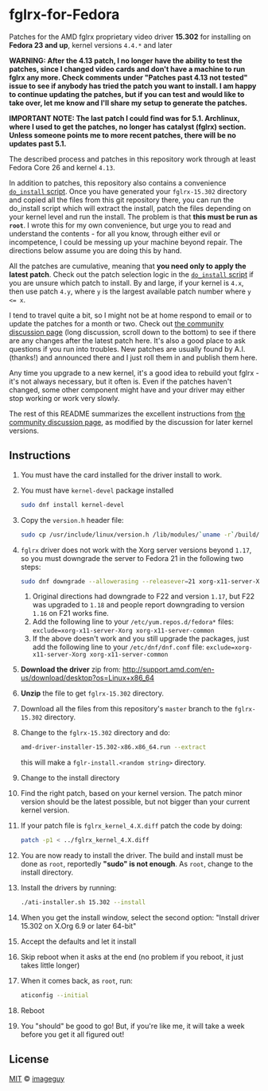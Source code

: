 # fglrx-for-Fedora
Patches for the AMD fglrx proprietary video driver **15.302** for installing on **Fedora 23 and up**, kernel versions `4.4.*` and later

**WARNING: After the 4.13 patch, I no longer have the ability to test the patches, since I changed video cards and don't have a machine to run fglrx any more. Check comments under "Patches past 4.13 not tested" issue to see if anybody has tried the patch you want to install. I am happy to continue updating the patches, but if you can test and would like to take over, let me know and I'll share my setup to generate the patches.** 

**IMPORTANT NOTE: The last patch I could find was for 5.1. Archlinux, where I used to get the patches, no longer has catalyst (fglrx) section. Unless someone points me to more recent patches, there will be no updates past 5.1.**

The described process and patches in this repository work through at least Fedora Core 26 and kernel `4.13`.

In addition to patches, this repository also contains a convenience [`do_install` script](do_install). Once you have generated your `fglrx-15.302` directory and copied all the files from this git repository there, you can run the do_install script which will extract the install, patch the files depending on your kernel level and run the install. The problem is that **this must be run as `root`**. I wrote this for my own convenience, but urge you to read and understand the contents - for all you know, through either evil or incompetence, I could be messing up your machine beyond repair. The directions below assume you are doing this by hand.

All the patches are cumulative, meaning that **you need only to apply the latest patch**. Check out the patch selection logic in the [`do_install` script](do_install) if you are unsure which patch to install. By and large, if your kernel is `4.x`, then use patch `4.y`, where `y` is the largest available patch number where `y <= x`.

I tend to travel quite a bit, so I might not be at home respond to email or to update the patches for a month or two. Check out [the community discussion page][installing-the-proprietary-amd-crimson-driver-on-fedora-23-with-linux-kernel-4-4-6-300] (long discussion, scroll down to the bottom) to see if there are any changes after the latest patch here. It's also a good place to ask questions if you run into troubles. New patches are usually found by A.I. (thanks!) and announced there and I just roll them in and publish them here.

Any time you upgrade to a new kernel, it's a good idea to rebuild yout fglrx - it's not always necessary, but it often is. Even if the patches haven't changed, some other component might have and your driver may either stop working or work very slowly.

The rest of this README summarizes the excellent instructions from [the community discussion page][installing-the-proprietary-amd-crimson-driver-on-fedora-23-with-linux-kernel-4-4-6-300], as modified by the discussion for later kernel versions.

## Instructions

1. You must have the card installed for the driver install to work.
1. You must have `kernel-devel` package installed
   ```bash
   sudo dnf install kernel-devel
   ```
1. Copy the `version.h` header file:

    ```bash
    sudo cp /usr/include/linux/version.h /lib/modules/`uname -r`/build/include/linux/
    ```

1. `fglrx` driver does not work with the Xorg server versions beyond `1.17`, so you must downgrade the server to Fedora 21 in the following two steps:
    ```bash
    sudo dnf downgrade --allowerasing --releasever=21 xorg-x11-server-Xorg xorg-x11-server-common
    ```
   1. Original directions had downgrade to F22 and version `1.17`, but F22 was upgraded to `1.18` and people report downgrading to version `1.16` on F21 works fine.
   1. Add the following line to your `/etc/yum.repos.d/fedora*` files: `exclude=xorg-x11-server-Xorg xorg-x11-server-common`
   1. If the above doesn't work and you still upgrade the packages, just add the following line to your `/etc/dnf/dnf.conf` file: `exclude=xorg-x11-server-Xorg xorg-x11-server-common`
1. **Download the driver** zip from: http://support.amd.com/en-us/download/desktop?os=Linux+x86_64
1. **Unzip** the file to get `fglrx-15.302` directory.
1. Download all the files from this repository's `master` branch to the `fglrx-15.302` directory.
1. Change to the `fglrx-15.302` directory and do:
    ```bash
    amd-driver-installer-15.302-x86.x86_64.run --extract
    ```
   this will make a `fglr-install.<random string>` directory.
1. Change to the install directory
1. Find the right patch, based on your kernel version. The patch minor version should be the latest possible, but not bigger than your current kernel version.
1. If your patch file is `fglrx_kernel_4.X.diff` patch the code by doing:
    ```bash
    patch -p1 < ../fglrx_kernel_4.X.diff
    ```
1. You are now ready to install the driver. The build and install must be done as `root`, reportedly **"sudo" is not enough**. As `root`, change to the install directory.
1. Install the drivers by running:
    ```bash
    ./ati-installer.sh 15.302 --install
    ```
1. When you get the install window, select the second option: "Install driver 15.302 on X.Org 6.9 or later 64-bit"
1. Accept the defaults and let it install
1. Skip reboot when it asks at the end (no problem if you reboot, it just takes little longer)
1. When it comes back, as `root`, run:
    ```bash
    aticonfig --initial
    ```
1. Reboot
1. You "should" be good to go! But, if you're like me, it will take a week before you get it all figured out!

[installing-the-proprietary-amd-crimson-driver-on-fedora-23-with-linux-kernel-4-4-6-300]: https://bluehatrecord.wordpress.com/2016/03/25/installing-the-proprietary-amd-crimson-driver-on-fedora-23-with-linux-kernel-4-4-6-300/

## License

[MIT](LICENSE.md) © [imageguy](https://github.com/imageguy)
